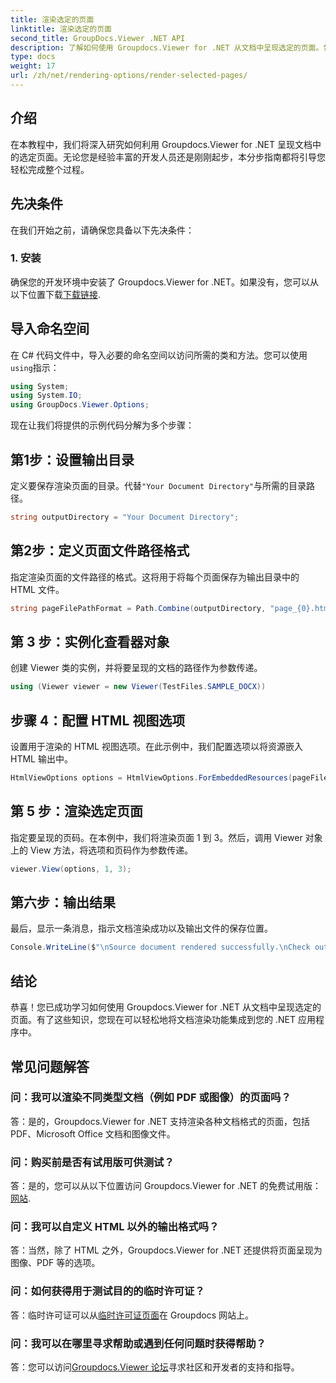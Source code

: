 ```yaml
---
title: 渲染选定的页面
linktitle: 渲染选定的页面
second_title: GroupDocs.Viewer .NET API
description: 了解如何使用 Groupdocs.Viewer for .NET 从文档中呈现选定的页面。包含代码示例的分步教程。
type: docs
weight: 17
url: /zh/net/rendering-options/render-selected-pages/
---
```

## 介绍

在本教程中，我们将深入研究如何利用 Groupdocs.Viewer for .NET 呈现文档中的选定页面。无论您是经验丰富的开发人员还是刚刚起步，本分步指南都将引导您轻松完成整个过程。

## 先决条件

在我们开始之前，请确保您具备以下先决条件：

### 1. 安装

确保您的开发环境中安装了 Groupdocs.Viewer for .NET。如果没有，您可以从以下位置下载[下载链接](https://releases.groupdocs.com/viewer/net/).

## 导入命名空间

在 C# 代码文件中，导入必要的命名空间以访问所需的类和方法。您可以使用`using`指示：

```csharp
using System;
using System.IO;
using GroupDocs.Viewer.Options;
```

现在让我们将提供的示例代码分解为多个步骤：

## 第1步：设置输出目录

定义要保存渲染页面的目录。代替`"Your Document Directory"`与所需的目录路径。

```csharp
string outputDirectory = "Your Document Directory";
```

## 第2步：定义页面文件路径格式

指定渲染页面的文件路径的格式。这将用于将每个页面保存为输出目录中的 HTML 文件。

```csharp
string pageFilePathFormat = Path.Combine(outputDirectory, "page_{0}.html");
```

## 第 3 步：实例化查看器对象

创建 Viewer 类的实例，并将要呈现的文档的路径作为参数传递。

```csharp
using (Viewer viewer = new Viewer(TestFiles.SAMPLE_DOCX))
```

## 步骤 4：配置 HTML 视图选项

设置用于渲染的 HTML 视图选项。在此示例中，我们配置选项以将资源嵌入 HTML 输出中。

```csharp
HtmlViewOptions options = HtmlViewOptions.ForEmbeddedResources(pageFilePathFormat);
```

## 第 5 步：渲染选定页面

指定要呈现的页码。在本例中，我们将渲染页面 1 到 3。然后，调用 Viewer 对象上的 View 方法，将选项和页码作为参数传递。

```csharp
viewer.View(options, 1, 3);
```

## 第六步：输出结果

最后，显示一条消息，指示文档渲染成功以及输出文件的保存位置。

```csharp
Console.WriteLine($"\nSource document rendered successfully.\nCheck output in {outputDirectory}.");
```

## 结论

恭喜！您已成功学习如何使用 Groupdocs.Viewer for .NET 从文档中呈现选定的页面。有了这些知识，您现在可以轻松地将文档渲染功能集成到您的 .NET 应用程序中。

## 常见问题解答

### 问：我可以渲染不同类型文档（例如 PDF 或图像）的页面吗？

答：是的，Groupdocs.Viewer for .NET 支持渲染各种文档格式的页面，包括 PDF、Microsoft Office 文档和图像文件。

### 问：购买前是否有试用版可供测试？

答：是的，您可以从以下位置访问 Groupdocs.Viewer for .NET 的免费试用版：[网站](https://releases.groupdocs.com/).

### 问：我可以自定义 HTML 以外的输出格式吗？

答：当然，除了 HTML 之外，Groupdocs.Viewer for .NET 还提供将页面呈现为图像、PDF 等的选项。

### 问：如何获得用于测试目的的临时许可证？

答：临时许可证可以从[临时许可证页面](https://purchase.groupdocs.com/temporary-license/)在 Groupdocs 网站上。

### 问：我可以在哪里寻求帮助或遇到任何问题时获得帮助？

答：您可以访问[Groupdocs.Viewer 论坛](https://forum.groupdocs.com/c/viewer/9)寻求社区和开发者的支持和指导。
